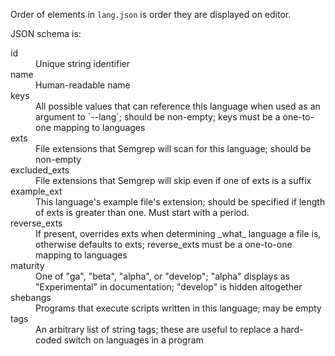 Order of elements in `lang.json` is order they are displayed on editor.

JSON schema is:

<dl>
  <dt>id</dt><dd>Unique string identifier</dd>
  <dt>name</dt><dd>Human-readable name</dd>
  <dt>keys</dt><dd>All possible values that can reference this language when used as an
    argument to `--lang`; should be non-empty; keys must be a one-to-one
    mapping to languages</dd>
  <dt>exts</dt><dd>File extensions that Semgrep will scan for this language; should be
    non-empty</dd>
  <dt>excluded_exts</dt><dd>File extensions that Semgrep will skip even if one of exts is a
    suffix</dd>
  <dt>example_ext</dt><dd>This language's example file's extension; should be specified if
    length of exts is greater than one. Must start with a period.</dd>
  <dt>reverse_exts</dt><dd>If present, overrides exts when determining _what_ language a
    file is, otherwise defaults to exts; reverse_exts must be a one-to-one
    mapping to languages</dd>
  <dt>maturity</dt><dd>One of "ga", "beta", "alpha", or "develop"; "alpha" displays as "Experimental"
    in documentation; "develop" is hidden altogether</dd>
  <dt>shebangs</dt><dd>Programs that execute scripts written in this language; may be empty
  <dt>tags</dt><dd>An arbitrary list of string tags; these are useful to replace
    a hard-coded switch on languages in a program</dd>
</dl>
